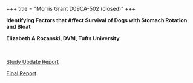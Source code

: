 +++
title = "Morris Grant D09CA-502 (closed)"
+++

**Identifying Factors that Affect Survival of Dogs with Stomach Rotation
and Bloat**

**Elizabeth A Rozanski, DVM, Tufts University**

 

[Study Update
Report](http://www.samoyedhealthfoundation.com/research/current-research-studies/d09ca-502)

[Final
Report](http://www.samoyedhealthfoundation.com/research/current-research-studies/dc09ca-502-final-report)
